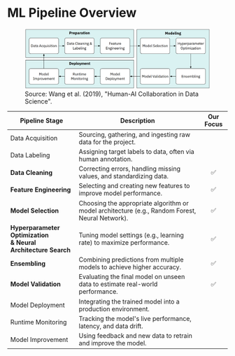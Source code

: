 # ML Pipeline Overview


<figure>
  <img src="resources/MLPipeline.png" alt="A diagram showing the stages of the ML pipeline">
  <figcaption>Source: Wang et al. (2019), "Human-AI Collaboration in Data Science".</figcaption>
</figure>


| Pipeline Stage                | Description                                                                                     | Our Focus |
| ----------------------------- | ----------------------------------------------------------------------------------------------- | :-------: |
| Data Acquisition              | Sourcing, gathering, and ingesting raw data for the project.                                    |           |
| Data Labeling                 | Assigning target labels to data, often via human annotation.                                    |           |
| **Data Cleaning**             | Correcting errors, handling missing values, and standardizing data.                             |     ✅     |
| **Feature Engineering**       | Selecting and creating new features to improve model performance.                               |     ✅     |
| **Model Selection**           | Choosing the appropriate algorithm or model architecture (e.g., Random Forest, Neural Network). |     ✅     |
| **Hyperparameter Optimization<br>& Neural Architecture Search** | Tuning model settings (e.g., learning rate) to maximize performance.                          |     ✅     |
| **Ensembling**                | Combining predictions from multiple models to achieve higher accuracy.                          |     ✅     |
| **Model Validation**          | Evaluating the final model on unseen data to estimate real-world performance.                   |     ✅     |
| Model Deployment              | Integrating the trained model into a production environment.                                    |           |
| Runtime Monitoring            | Tracking the model's live performance, latency, and data drift.                                 |           |
| Model Improvement             | Using feedback and new data to retrain and improve the model.                                   |           |
